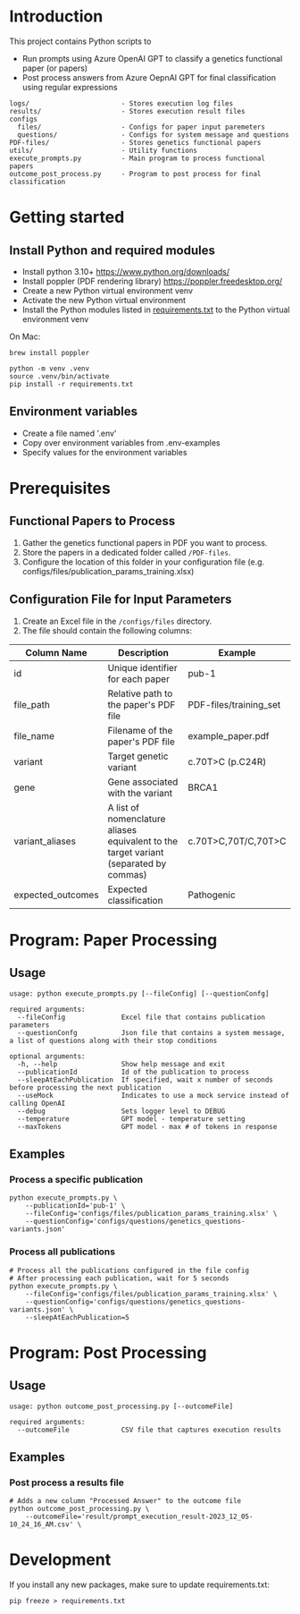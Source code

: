 # Introduction

This project contains Python scripts to
* Run prompts using Azure OpenAI GPT to classify a genetics functional paper (or papers)
* Post process answers from Azure OepnAI GPT for final classification using regular expressions

```
logs/                       - Stores execution log files
results/                    - Stores execution result files
configs
  files/                    - Configs for paper input paremeters
  questions/                - Configs for system message and questions
PDF-files/                  - Stores genetics functional papers
utils/                      - Utility functions
execute_prompts.py          - Main program to process functional papers
outcome_post_process.py     - Program to post process for final classification
```

# Getting started

## Install Python and required modules

* Install python 3.10+ https://www.python.org/downloads/
* Install poppler (PDF rendering library) https://poppler.freedesktop.org/
* Create a new Python virtual environment venv
* Activate the new Python virtual environment
* Install the Python modules listed in [requirements.txt](requirements.txt) to the Python virtual environment venv

On Mac:
```shell
brew install poppler

python -m venv .venv
source .venv/bin/activate
pip install -r requirements.txt
```

## Environment variables

* Create a file named '.env'
* Copy over environment variables from .env-examples
* Specify values for the environment variables

# Prerequisites
## Functional Papers to Process
1. Gather the genetics functional papers in PDF you want to process.
2. Store the papers in a dedicated folder called `/PDF-files`.
3. Configure the location of this folder in your configuration file (e.g. configs/files/publication_params_training.xlsx)

## Configuration File for Input Parameters
1. Create an Excel file in the `/configs/files` directory.
2. The file should contain the following columns:

Column Name | Description | Example
------------|-------------|--------
id          | Unique identifier for each paper | pub-1
file_path   | Relative path to the paper's PDF file | PDF-files/training_set
file_name   | Filename of the paper's PDF file | example_paper.pdf
variant     | Target genetic variant           | c.70T>C (p.C24R)
gene        | Gene associated with the variant | BRCA1
variant_aliases | A list of nomenclature aliases equivalent to the target variant (separated by commas) | c.70T>C,70T/C,70T>C
expected_outcomes | Expected classification | Pathogenic

# Program: Paper Processing
## Usage
```
usage: python execute_prompts.py [--fileConfig] [--questionConfg]

required arguments:
  --fileConfig              Excel file that contains publication parameters
  --questionConfg           Json file that contains a system message, a list of questions along with their stop conditions

optional arguments:
  -h, --help                Show help message and exit
  --publicationId           Id of the publication to process
  --sleepAtEachPublication  If specified, wait x number of seconds before processing the next publication
  --useMock                 Indicates to use a mock service instead of calling OpenAI
  --debug                   Sets logger level to DEBUG
  --temperature             GPT model - temperature setting
  --maxTokens               GPT model - max # of tokens in response
```
## Examples
### Process a specific publication
```
python execute_prompts.py \
    --publicationId='pub-1' \
    --fileConfig='configs/files/publication_params_training.xlsx' \
    --questionConfig='configs/questions/genetics_questions-variants.json'
```
### Process all publications
```
# Process all the publications configured in the file config
# After processing each publication, wait for 5 seconds
python execute_prompts.py \
    --fileConfig='configs/files/publication_params_training.xlsx' \
    --questionConfig='configs/questions/genetics_questions-variants.json' \
    --sleepAtEachPublication=5
```
# Program: Post Processing
## Usage
```
usage: python outcome_post_processing.py [--outcomeFile]

required arguments:
  --outcomeFile             CSV file that captures execution results
```
## Examples
### Post process a results file
```
# Adds a new column "Processed Answer" to the outcome file
python outcome_post_processing.py \
    --outcomeFile='result/prompt_execution_result-2023_12_05-10_24_16_AM.csv' \
```
# Development
If you install any new packages, make sure to update requirements.txt:
```
pip freeze > requirements.txt
```
